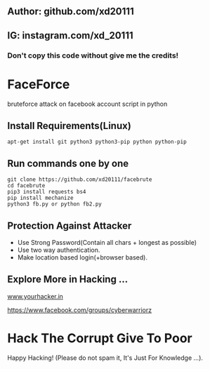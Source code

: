 ## Author: github.com/xd20111
## IG: instagram.com/xd_20111
### Don't copy this code without give me the credits!

# FaceForce
bruteforce attack on facebook account script in python

## Install Requirements(Linux)
```
apt-get install git python3 python3-pip python python-pip
```

## Run commands one by one
```
git clone https://github.com/xd20111/facebrute
cd facebrute
pip3 install requests bs4
pip install mechanize
python3 fb.py or python fb2.py
```

## Protection Against Attacker
* Use Strong Password(Contain all chars + longest as possible)
* Use two way authentication.
* Make location based login(+browser based).

## Explore More in Hacking ...

www.yourhacker.in

https://www.facebook.com/groups/cyberwarriorz

# Hack The Corrupt Give To Poor
Happy Hacking! (Please do not spam it, It's Just For Knowledge ...).

